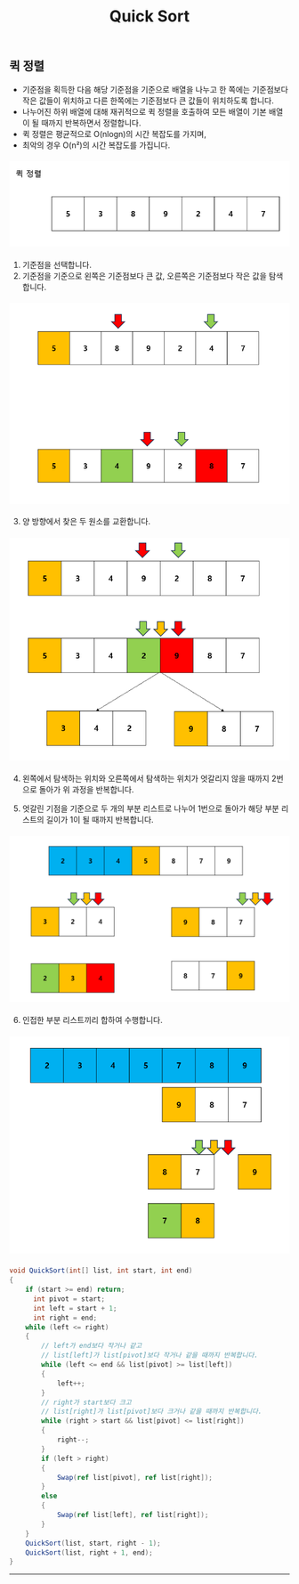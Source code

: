 ﻿---
layout: simple
title: "Quick Sort"
---

## 퀵 정렬
-  기준점을 획득한 다음 해당 기준점을 기준으로 배열을 나누고 한 쪽에는 기준점보다 작은 값들이 위치하고 다른 한쪽에는 기준점보다 큰 값들이 위치하도록 합니다.
- 나누어진 하위 배열에 대해 재귀적으로 퀵 정렬을 호출하여 모든 배열이 기본 배열이 될 때까지 반복하면서 정렬합니다.
- 퀵 정렬은 평균적으로 O(nlogn)의 시간 복잡도를 가지며,
- 최악의 경우 O(n²)의 시간 복잡도를 가집니다.

#### ![](quick1.png)
1. 기준점을 선택합니다.
2. 기준점을 기준으로 왼쪽은 기준점보다 큰 값, 오른쪽은 기준점보다 작은 값을 탐색합니다.
#### ![](quick2.png)
3. 양 방향에서 찾은 두 원소를 교환합니다.
#### ![](quick3.png)
4. 왼쪽에서 탐색하는 위치와 오른쪽에서 탐색하는 위치가 엇갈리지 않을 때까지 2번으로 돌아가 위 과정을 반복합니다.

5. 엇갈린 기점을 기준으로 두 개의 부분 리스트로 나누어 1번으로 돌아가 해당 부분 리스트의 길이가 1이 될 때까지 반복합니다.
#### ![](quick4.png)

6. 인접한 부분 리스트끼리 합하여 수행합니다.
#### ![](quick5.png)


```csharp
void QuickSort(int[] list, int start, int end)
{
    if (start >= end) return;
      int pivot = start;
      int left = start + 1;
      int right = end;
    while (left <= right)
    {
        // left가 end보다 작거나 같고
        // list[left]가 list[pivot]보다 작거나 같을 때까지 반복합니다.
        while (left <= end && list[pivot] >= list[left])
        {
            left++;
        }
        // right가 start보다 크고
        // list[right]가 list[pivot]보다 크거나 같을 때까지 반복합니다.
        while (right > start && list[pivot] <= list[right])
        {
            right--;
        }
        if (left > right)
        {
            Swap(ref list[pivot], ref list[right]);
        }
        else
        {
            Swap(ref list[left], ref list[right]);
        }
    }
    QuickSort(list, start, right - 1);
    QuickSort(list, right + 1, end);
}

```

---
